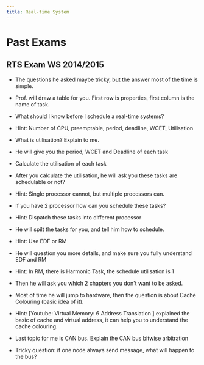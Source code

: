 ```yaml
---
title: Real-time System
---
```


# Past Exams

## RTS Exam WS 2014/2015

- The questions he asked maybe tricky, but the answer most of the time is simple.

- Prof. will draw a table for you. First row is properties, first column is the name of task.

- What should I know before I schedule a real-time systems?
- Hint: Number of CPU, preemptable, period, deadline, WCET, Utilisation
- What is utilisation? Explain to me.
- He will give you the period, WCET and Deadline of each task
- Calculate the utilisation of each task
- After you calculate the utilisation, he will ask you these tasks are schedulable or not?
- Hint: Single processor cannot, but multiple processors can.
- If you have 2 processor how can you schedule these tasks?
- Hint: Dispatch these tasks into different processor
- He will spilt the tasks for you, and tell him how to schedule.
- Hint: Use EDF or RM
- He will question you more details, and make sure you fully understand EDF and RM
- Hint: In RM, there is Harmonic Task, the schedule utilisation is 1
- Then he will ask you which 2 chapters you don't want to be asked.
- Most of time he will jump to hardware, then the question is about Cache Colouring (basic idea of it).
- Hint: [Youtube: Virtual Memory: 6 Address Translation ] explained the basic of cache and virtual address, it can help you to understand the cache colouring.
- Last topic for me is CAN bus. Explain the CAN bus bitwise arbitration
- Tricky question: if one node always send message, what will happen to the bus?
